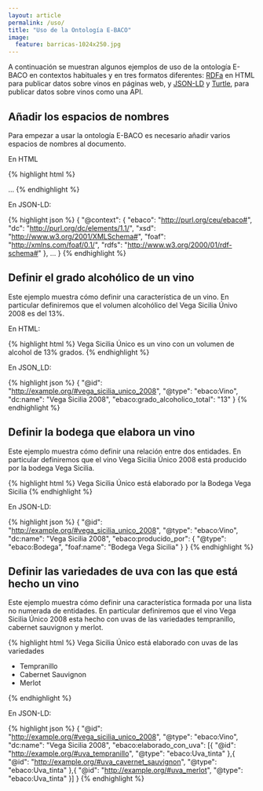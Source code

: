 ```yaml
---
layout: article
permalink: /uso/
title: "Uso de la Ontología E-BACO"
image:
  feature: barricas-1024x250.jpg
---
```


A continuación se muestran algunos ejemplos de uso de la ontología E-BACO en contextos habituales y en tres formatos diferentes: [RDFa](http://es.wikipedia.org/wiki/RDFa) en HTML para publicar datos sobre vinos en páginas web, y [JSON-LD](http://json-ld.org/) y [Turtle](http://es.wikipedia.org/wiki/Turtle_%28sintaxis%29), para publicar datos sobre vinos como una API. 

## Añadir los espacios de nombres
Para empezar a usar la ontología E-BACO es necesario añadir varios espacios de nombres al documento.

En HTML

{% highlight html %}
<html prefix="ebaco: http://purl.org/ceu/ebaco#
	      dc: http://purl.org/dc/elements/1.1/
              xsd: http://www.w3.org/2001/XMLSchema#
              foaf: http://xmlns.com/foaf/0.1/
              rdfs: http://www.w3.org/2000/01/rdf-schema#">
  ...

<html>
{% endhighlight %}

En JSON-LD:

{% highlight json %}
{
  "@context": {
    "ebaco": "http://purl.org/ceu/ebaco#",
    "dc": "http://purl.org/dc/elements/1.1/",
    "xsd": "http://www.w3.org/2001/XMLSchema#",
    "foaf": "http://xmlns.com/foaf/0.1/",
    "rdfs": "http://www.w3.org/2000/01/rdf-schema#"
  },
  ...
}
{% endhighlight %}


## Definir el grado alcohólico de un vino
Este ejemplo muestra cómo definir una característica de un vino. En particular definiremos que el volumen alcohólico del Vega Sicilia Únivo 2008 es del 13%.  

En HTML:

{% highlight html %}
<span typeof="ebaco:Vino" about="#vega_sicilia_unico_2008">
  <span property="dc:name">Vega Sicilia Único</span> 
  es un vino con un volumen de alcohol de
  <span property="ebaco:grado_alcoholico_total">13%</span>
  grados.
</span>
{% endhighlight %}

En JSON_LD:

{% highlight json %}
{
  "@id": "http://example.org/#vega_sicilia_unico_2008",
  "@type": "ebaco:Vino",
  "dc:name": "Vega Sicilia 2008",
  "ebaco:grado_alcoholico_total": "13"
}
{% endhighlight %}


## Definir la bodega que elabora un vino

Este ejemplo muestra cómo definir una relación entre dos entidades. En particular definiremos que el vino Vega Sicilia Único 2008 está producido por la bodega Vega Sicilia. 

{% highlight html %}
<span typeof="ebaco:Vino" about="#vega_sicilia_unico_2008">
  <span property="dc:name">Vega Sicilia Único</span> 
  está elaborado por la
  <span rel="ebaco:producido_por">
    <span about="#bodega_vega_sicilia" typeof="ebaco:Bodega" property="foaf:name">Bodega Vega Sicilia</span>
  </span>
</span>
{% endhighlight %}

En JSON-LD:

{% highlight json %}
{
  "@id": "http://example.org/#vega_sicilia_unico_2008",
  "@type": "ebaco:Vino",
  "dc:name": "Vega Sicilia 2008",
  "ebaco:producido_por": {
    "@type": "ebaco:Bodega",
    "foaf:name": "Bodega Vega Sicilia"
  }
}
{% endhighlight %}


## Definir las variedades de uva con las que está hecho un vino

Este ejemplo muestra cómo definir una característica formada por una lista no numerada de entidades. En particular definiremos que el vino Vega Sicilia Único 2008 esta hecho con uvas de las variedades tempranillo, cabernet sauvignon y merlot. 

{% highlight html %}
<span typeof="ebaco:Vino" about="#vega_sicilia_unico_2008">
  <span property="dc:name">Vega Sicilia Único</span> 
  está elaborado con uvas de las variedades
  <ul rel="ebaco:elaborado_con_uva">  
    <li about="#uva_tempranillo" typeof="ebaco:Uva_tinta">Tempranillo</li>
    <li about="#uva_cabernet_sauvignon" typeof="ebaco:Uva_tinta">Cabernet Sauvignon</li>
    <li about="#uva_merlot" typeof="ebaco:Uva_tinta">Merlot</li>
  </ul>
</span>
{% endhighlight %}

En JSON-LD:

{% highlight json %}
{
  "@id": "http://example.org/#vega_sicilia_unico_2008",
  "@type": "ebaco:Vino",
  "dc:name": "Vega Sicilia 2008",
  "ebaco:elaborado_con_uva": [{
    "@id": "http://example.org/#uva_tempranillo",
    "@type": "ebaco:Uva_tinta"
  },{
     "@id": "http://example.org/#uva_cavernet_sauvignon",
    "@type": "ebaco:Uva_tinta"
  },{
    "@id": "http://example.org/#uva_merlot",
    "@type": "ebaco:Uva_tinta"
  }]
}
{% endhighlight %}

